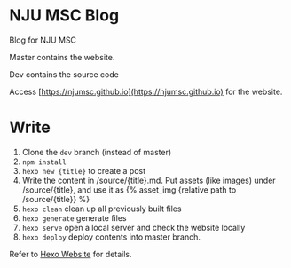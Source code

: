 # NJU MSC Blog

Blog for NJU MSC

Master contains the website.

Dev contains the source code

Access [https://njumsc.github.io](https://njumsc.github.io) for the website.

# Write

1. Clone the `dev` branch (instead of master)
2. `npm install`
3. `hexo new {title}` to create a post
4. Write the content in /source/{title}.md. Put assets (like images) under /source/{title}, and use it as {% asset_img {relative path to /source/{title}} %}
5. `hexo clean` clean up all previously built files
6. `hexo generate` generate files
7. `hexo serve` open a local server and check the website locally
8. `hexo deploy` deploy contents into master branch.

Refer to [Hexo Website](https://hexo.io/zh-cn/docs/index.html) for details.